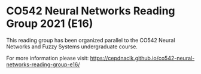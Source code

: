 # CO542 Neural Networks Reading Group 2021 (E16)

This reading group has been organized parallel to the CO542 Neural Networks and Fuzzy Systems undergraduate course.

For more information please visit:
https://cepdnaclk.github.io/co542-neural-networks-reading-group-e16/
